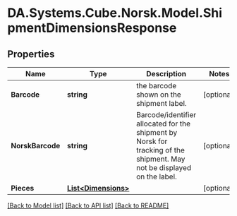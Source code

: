 # DA.Systems.Cube.Norsk.Model.ShipmentDimensionsResponse

## Properties

Name | Type | Description | Notes
------------ | ------------- | ------------- | -------------
**Barcode** | **string** | the barcode shown on the shipment label. | [optional] 
**NorskBarcode** | **string** | Barcode/identifier allocated for the shipment  by Norsk for tracking of the shipment.  May not be displayed on the label. | [optional] 
**Pieces** | [**List&lt;Dimensions&gt;**](Dimensions.md) |  | [optional] 

[[Back to Model list]](../README.md#documentation-for-models) [[Back to API list]](../README.md#documentation-for-api-endpoints) [[Back to README]](../README.md)

